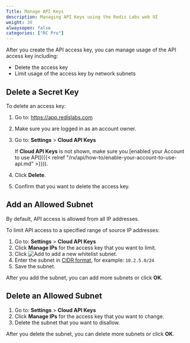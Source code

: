 ```yaml
---
Title: Manage API Keys
description: Managing API Keys using the Redis Labs web UI
weight: 30
alwaysopen: false
categories: ["RC Pro"]
---
```

After you create the API access key, you can manage usage of the API access key including:

- Delete the access key
- Limit usage of the access key by network subnets

## Delete a Secret Key

To delete an access key:

1. Go to: <https://app.redislabs.com>
1. Make sure you are logged in as an account owner.
1. Go to: **Settings** > **Cloud API Keys**

    If **Cloud API Keys** is not shown, make sure you [enabled your Account to use API]({{< relref "/rv/api/how-to/enable-your-account-to-use-api.md" >}})).
1. Click **Delete**.
1. Confirm that you want to delete the access key.

## Add an Allowed Subnet

By default, API access is allowed from all IP addresses.

To limit API access to a specified range of source IP addresses:

1. Go to: **Settings** > **Cloud API Keys**
1. Click **Manage IPs** for the access key that you want to limit.
1. Click ![Add](/images/rs/icon_add.png#no-click "Add") to add a new whitelist subnet.
1. Enter the subnet in [CIDR format](https://en.wikipedia.org/wiki/Classless_Inter-Domain_Routing#CIDR_notation), for example: `10.2.5.0/24`
1. Save the subnet.

After you add the subnet, you can add more subnets or click **OK**.

## Delete an Allowed Subnet

1. Go to: **Settings** > **Cloud API Keys**
1. Click **Manage IPs** for the access key that you want to change.
1. Delete the subnet that you want to disallow.

After you delete the subnet, you can delete more subnets or click **OK**.
